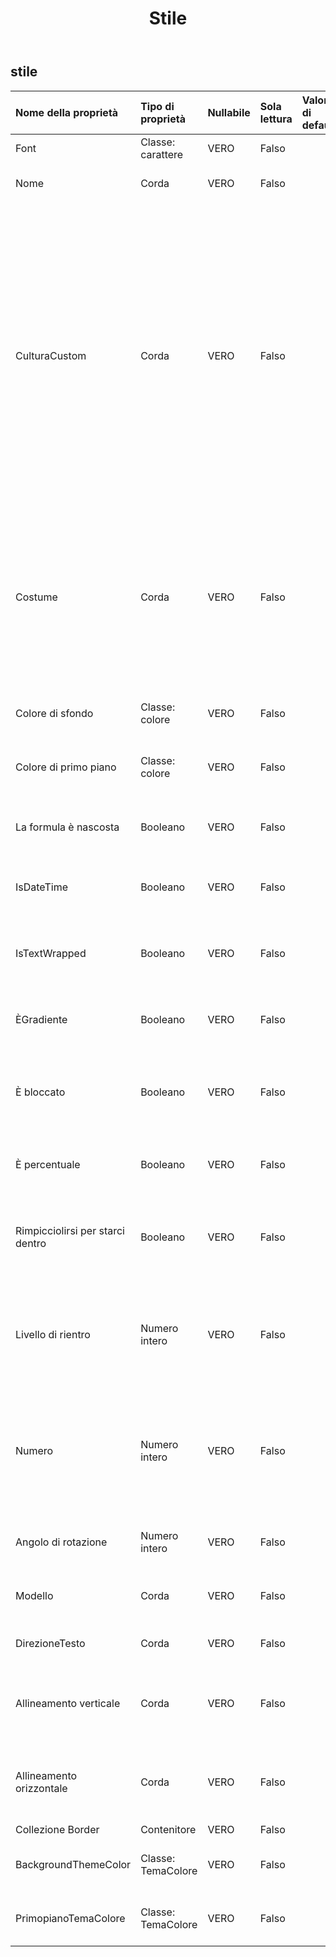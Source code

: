 ﻿---
title: Stile
second_title: Aspose.Cells Cloud Documen
type: docs
url: /it/specification/model/style/
description: "Aspose.Cells Specifica modello Cloud: Stile. Gestisci facilmente Excel e altri fogli di calcolo con funzionalità come apertura, generazione, modifica, divisione, unione, confronto e conversione"
weight: 50
---
## **stile**

 

| Nome della proprietà| Tipo di proprietà| Nullabile| Sola lettura| Valore di default| Descrizione|
|:- |:- |:- |:- |:- |:- |
| Font| Classe: carattere| VERO| Falso|| Ottiene un oggetto.|
| Nome| Corda| VERO| Falso|| Ottiene o imposta il nome dello stile.|
| CulturaCustom| Corda| VERO| Falso|| Ottiene e imposta la stringa di modello dipendente dalle impostazioni cultura per il formato numerico. Se per questo oggetto non è stato impostato alcun formato numerico, verrà restituito null. Se il formato numerico è incorporato, verrà restituita la stringa del modello corrispondente al numero incorporato.|
| Costume| Corda| VERO| Falso|| Rappresenta la stringa di formato numero personalizzato di questo oggetto di stile. Se il formato numero personalizzato non è impostato (ad esempio, il formato numero è integrato), verrà restituito "".|
| Colore di sfondo| Classe: colore| VERO| Falso|| Ottiene o imposta il colore di sfondo di uno stile.|
| Colore di primo piano| Classe: colore| VERO| Falso|| Ottiene o imposta il colore di primo piano di uno stile.|
| La formula è nascosta| Booleano| VERO| Falso|| Indica se la formula verrà nascosta quando il foglio di lavoro sarà protetto.|
| IsDateTime| Booleano| VERO| Falso||Indica se il formato numero è un formato data.|
| IsTextWrapped| Booleano| VERO| Falso|| Ottiene o imposta un valore che indica se il testo all'interno di una cella va a capo.|
| ÈGradiente| Booleano| VERO| Falso|| Indica se l'ombreggiatura della cella è un modello sfumato.|
| È bloccato| Booleano| VERO| Falso|| Ottiene o imposta un valore che indica se una cella può essere modificata o meno.|
| È percentuale| Booleano| VERO| Falso|| Indica se il formato numero è un formato percentuale.|
| Rimpicciolirsi per starci dentro| Booleano| VERO| Falso|| Rappresenta se il testo si riduce automaticamente per adattarsi alla larghezza della colonna disponibile.|
| Livello di rientro| Numero intero| VERO| Falso|| Rappresenta il livello di rientro per la cella o l'intervallo. Può essere solo un numero intero compreso tra 0 e 250.|
| Numero| Numero intero| VERO| Falso|| Ottiene o imposta il formato di visualizzazione di numeri e date. I modelli di formattazione sono diversi per le diverse regioni.|
| Angolo di rotazione| Numero intero| VERO| Falso|| Rappresenta l'angolo di rotazione del testo.|
| Modello| Corda| VERO| Falso|| Ottiene o imposta il tipo di motivo di sfondo della cella.|
| DirezioneTesto| Corda| VERO| Falso|| Rappresenta l'ordine di lettura del testo.|
| Allineamento verticale| Corda| VERO| Falso|| Ottiene o imposta il tipo di allineamento verticale del testo in una cella.|
| Allineamento orizzontale| Corda| VERO| Falso||Ottiene o imposta il tipo di allineamento orizzontale del testo in una cella.|
| Collezione Border| Contenitore| VERO| Falso|||
| BackgroundThemeColor| Classe: TemaColore| VERO| Falso|| Ottiene e imposta il colore del tema di sfondo.|
| PrimopianoTemaColore| Classe: TemaColore| VERO| Falso|| Ottiene e imposta il colore del tema di primo piano.|

